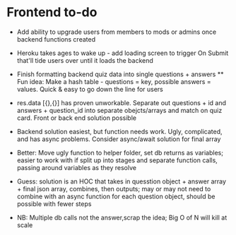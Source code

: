 # Frontend to-do
* Add ability to upgrade users from members to mods or admins once backend functions created
* Heroku takes ages to wake up - add loading screen to trigger On Submit that'll tide users over until it loads the backend
* Finish formatting backend quiz data into single questions + answers
** Fun idea: Make a hash table - questions = key, possible answers = values.  Quick & easy to go down the line for users

* res.data [{},{}] has proven unworkable.  Separate out questions + id and answers + question_id into separate obejcts/arrays and match on quiz card.  Front or back end solution possible
* Backend solution easiest, but function needs work.  Ugly, complicated, and has async problems.  Consider async/await solution for final array
* Better: Move ugly function to helper folder, set db returns as variables; easier to work with if split up into stages and separate function calls, passing around variables as they resolve
* Guess: solution is an HOC that takes in quesstion object + answer array + final json array, combines, then outputs; may or may not need to combine with an async function for each question object, should be possible with fewer steps
* NB: Multiple db calls not the answer,scrap the idea; Big O of N will kill at scale
